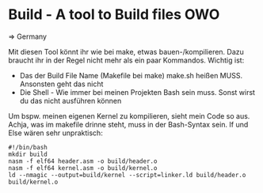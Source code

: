 # Build - A tool to Build files OWO
=> Germany

Mit diesen Tool könnt ihr wie bei make, etwas bauen-/kompilieren.
Dazu braucht ihr in der Regel nicht mehr als ein paar Kommandos. Wichtig ist:
- Das der Build File Name (Makefile bei make) make.sh heißen MUSS. Ansonsten geht das nicht
- Die Shell - Wie immer bei meinen Projekten Bash sein muss. Sonst wirst du das nicht ausführen können

Um bspw. meinen eigenen Kernel zu kompilieren, sieht mein Code so aus. Achja, was im makefile drinne steht, muss in der Bash-Syntax sein. If und Else wären sehr unpraktisch:

``#!/bin/bash``  
``mkdir build``  
``nasm -f elf64 header.asm -o build/header.o``  
``nasm -f elf64 kernel.asm -o build/kernel.o``  
``ld --nmagic --output=build/kernel --script=linker.ld build/header.o build/kernel.o``  

